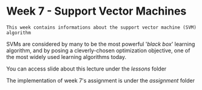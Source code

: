 # Week 7 - Support Vector Machines

`This week contains informations about the support vector machine (SVM) algorithm` 

 SVMs are considered by many to be the most powerful '_black box_' learning algorithm, and by posing a cleverly-chosen optimization objective, one of the most widely used learning algorithms today.
 
 You can access slide about this lecture under the _lessons_ folder
 
 The implementation of week 7's assignment is under the _assignment_ folder 